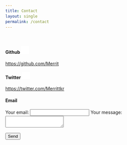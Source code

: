 ```yaml
---
title: Contact
layout: single
permalink: /contact
---
```


<br>

#### Github   <img src="assets/images/logos/github.png" alt="GitHub" width="25"/>

<https://github.com/Merrit>


#### Twitter   <img src="assets/images/logos/twitter.png" alt="Twitter" width="25"/>

<https://twitter.com/Merrittkr>


#### Email

<!-- Email contact form -->

<form
  action="https://formspree.io/f/mgepgaww"
  method="POST"
>
  <label>
    Your email:
    <input type="email" name="_replyto">
  </label>
  <label>
    Your message:
    <textarea name="message"></textarea>
  </label>

  <!-- your other form fields go here -->

  <button type="submit">Send</button>
</form>

<!-- /Email contact form -->
